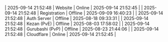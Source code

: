 | 2025-09-14 21:52:48 | Website | Online | 2025-09-14 21:52:45 |
| 2025-09-14 21:52:48 | Registration | Offline | 2025-09-09 16:40:23 |
| 2025-09-14 21:52:48 | Auth Server | Offline | 2025-08-18 09:33:31 |
| 2025-09-14 21:52:48 | Kezan (PvE) | Offline | 2025-08-03 17:58:02 |
| 2025-09-14 21:52:48 | Gurubashi (PvP) | Offline | 2025-08-23 21:44:06 |
| 2025-09-14 21:52:48 | Cloudflare | Online | 2025-09-14 21:52:45 |

